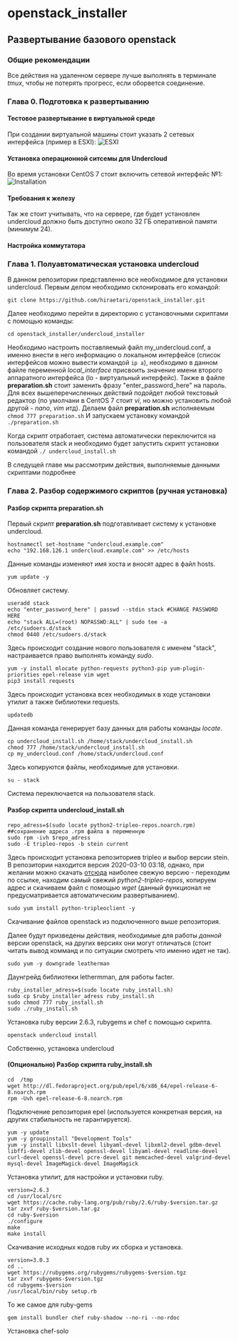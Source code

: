 # openstack_installer
## Развертывание базового openstack

### Общие рекомендации

Все действия на удаленном сервере лучше выполнять в терминале *tmux*, чтобы не
потерять прогресс, если оборвется соединение.

### Глава 0. Подготовка к развертыванию
#### Тестовое развертывание в виртуальной среде
При создании виртуальной машины стоит указать 2 сетевых интерфейса (пример в
ESXI):
![ESXI](https://i.imgur.com/8gFZuty.png)
#### Установка операционной ситсемы для Undercloud
Во время установки CentOS 7 стоит включить сетевой интерфейс №1:
![Installation](https://i.imgur.com/xzIQDqQ.png)
#### Требования к железу
Так же стоит учитывать, что на сервере, где будет установлен undercloud
должно быть доступно около 32 ГБ оперативной памяти (минимум 24).
#### Настройка коммутатора



### Глава 1. Полуавтоматическая установка undercloud

В данном репозитории представленно все необходимое для установки undercloud.
Первым делом необходимо склонировать его командой:
<pre><code>git clone https://github.com/hiraetari/openstack_installer.git</code></pre>
Далее необходимо перейти в директорию с установочными скриптами с помощью команды:
<pre><code>cd openstack_installer/undercloud_installer</code></pre>
Необходимо настроить поставляемый файл my_undercloud.conf, а именно внести в него
информацию о локальном интерфейсе (список интерфейсов можно вывести командой <code>ip a</code>),
необходимо в данном файле переменной *local_interface* присвоить значение имени второго аппаратного интерфейса (lo - виртуальный интерфейс). Также в файле **preparation.sh** стоит заменить фразу "enter_password_here" на пароль. Для всех вышеперечисленных действий подойдет любой текстовый редактор (по умолчани в CentOS 7 стоит *vi*, но можно установить любой другой - *nano*, *vim* итд).
Делаем файл **preparation.sh** исполняемым <code>chmod 777 preparation.sh</code>
И запускаем установку командой <code>./preparation.sh</code>

Когда скрипт отработает, система автоматически переключится на пользователя stack и необходимо будет запустить скрипт установки командой <code>./ undercloud_install.sh </code>

В следущей главе мы рассмотрим действия, выполняемые данными скриптами подробнее
### Глава 2. Разбор содержимого скриптов (ручная установка)

#### Разбор скрипта preparation.sh
Первый скрипт **preparation.sh** подготавливает систему к установке undercloud.
```Shell
hostnamectl set-hostname "undercloud.example.com"
echo "192.168.126.1 undercloud.example.com" >> /etc/hosts
```
Данные команды изменяют имя хоста и вносят адрес в файл hosts.
```Shell
yum update -y
```
Обновляет систему.
```Shell
useradd stack
echo "enter_password_here" | passwd --stdin stack #CHANGE PASSWORD HERE
echo "stack ALL=(root) NOPASSWD:ALL" | sudo tee -a /etc/sudoers.d/stack
chmod 0440 /etc/sudoers.d/stack
```
Здесь происходит создание нового пользователя с именем "stack", настраивается право выполнять команду *sudo*.

```Shell
yum -y install mlocate python-requests python3-pip yum-plugin-priorities epel-release vim wget
pip3 install requests
```
Здесь происходит установка всех необходимых в ходе установки утилит а также
библиотеки requests.
```Shell
updatedb
```
Данная команда генерирует базу данных для работы команды *locate*.

```Shell
cp undercloud_install.sh /home/stack/undercloud_install.sh
chmod 777 /home/stack/undercloud_install.sh
cp my_undercloud.conf /home/stack/undercloud.conf
```
Здесь копируются файлы, необходимые для установки.
```Shell
su - stack
```
Система переключается на пользователя stack.
#### Разбор скрипта undercloud_install.sh
```Shell
repo_adress=$(sudo locate python2-tripleo-repos.noarch.rpm) ##сохранение адреса .rpm файла в переменную
sudo rpm -ivh $repo_adress
sudo -E tripleo-repos -b stein current
```
Здесь происходит установка репозиториев tripleo и выбор версии stein. В репозитории находится версия 2020-03-10 03:18, однако, при желании можно скачать [отсюда](https://trunk.rdoproject.org/centos7/current/) наиболее свежую версию - переходим по ссылке, находим самый свежий *python2-tripleo-repos*, копируем адрес и скачиваем файл с помощью *wget* (данный функционал не предусматривается автоматическим развертыванием).

```Shell
sudo yum install python-tripleoclient -y
```
Скачивание файлов openstack из подключенного выше репозитория.

Далее будут призведены действия, необходимые для работы *данной* версии openstack, на других версиях они могут отличаться (стоит читать вывод комманд и по ситуации смотреть что именно идет не так).

```Shell
sudo yum -y downgrade leatherman
```
Даунгрейд библиотеки lethermman, для работы facter.

```Shell
ruby_installer_adress=$(sudo locate ruby_install.sh)
sudo cp $ruby_installer_adress ruby_install.sh
sudo chmod 777 ruby_install.sh
sudo ./ruby_install.sh
```
Установка ruby версии 2.6.3, rubygems и chef с помощью скрипта.
```
openstack undercloud install
```
Собственно, установка undercloud

#### (Опционально) Разбор скрипта ruby_install.sh
```Shell
cd  /tmp
wget http://dl.fedoraproject.org/pub/epel/6/x86_64/epel-release-6-8.noarch.rpm
rpm -Uvh epel-release-6-8.noarch.rpm
```
Подключение репозитория epel (используется конкретная версия, на других
стабильность не гарантируется).

```Shell
yum -y update
yum -y groupinstall "Development Tools"
yum -y install libxslt-devel libyaml-devel libxml2-devel gdbm-devel libffi-devel zlib-devel openssl-devel libyaml-devel readline-devel curl-devel openssl-devel pcre-devel git memcached-devel valgrind-devel mysql-devel ImageMagick-devel ImageMagick
```
Установка утилит, для настройки и установки ruby.

```Shell
version=2.6.3
cd /usr/local/src
wget https://cache.ruby-lang.org/pub/ruby/2.6/ruby-$version.tar.gz
tar zxvf ruby-$version.tar.gz
cd ruby-$version
./configure
make
make install
```
Скачивание исходных кодов ruby их сборка и установка.

```Shell
version=3.0.3
cd ..
wget https://rubygems.org/rubygems/rubygems-$version.tgz
tar zxvf rubygems-$version.tgz
cd rubygems-$version
/usr/local/bin/ruby setup.rb

```
То же самое для ruby-gems

```Shell
gem install bundler chef ruby-shadow --no-ri --no-rdoc
```
Установка chef-solo
